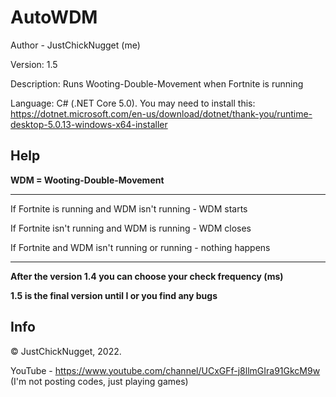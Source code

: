 # AutoWDM
Author - JustChickNugget (me)

Version: 1.5

Description: Runs Wooting-Double-Movement when Fortnite is running

Language: C# (.NET Core 5.0). You may need to install this: https://dotnet.microsoft.com/en-us/download/dotnet/thank-you/runtime-desktop-5.0.13-windows-x64-installer

## Help
**WDM = Wooting-Double-Movement**

---

If Fortnite is running and WDM isn't running - WDM starts

If Fortnite isn't running and WDM is running -  WDM closes

If Fortnite and WDM isn't running or running - nothing happens

---

**After the version 1.4 you can choose your check frequency (ms)**

**1.5 is the final version until I or you find any bugs**

## Info
© JustChickNugget, 2022.

YouTube - https://www.youtube.com/channel/UCxGFf-j8llmGIra91GkcM9w (I'm not posting codes, just playing games)
